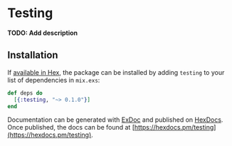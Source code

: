 # Testing

**TODO: Add description**

## Installation

If [available in Hex](https://hex.pm/docs/publish), the package can be installed
by adding `testing` to your list of dependencies in `mix.exs`:

```elixir
def deps do
  [{:testing, "~> 0.1.0"}]
end
```

Documentation can be generated with [ExDoc](https://github.com/elixir-lang/ex_doc)
and published on [HexDocs](https://hexdocs.pm). Once published, the docs can
be found at [https://hexdocs.pm/testing](https://hexdocs.pm/testing).

